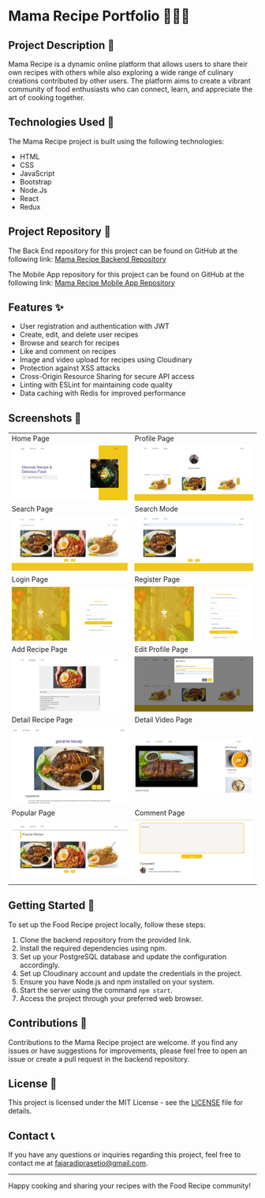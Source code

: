 # Mama Recipe Portfolio  🍔🍰🍕

## Project Description 📜

Mama Recipe is a dynamic online platform that allows users to share their own recipes with others while also exploring a wide range of culinary creations contributed by other users. The platform aims to create a vibrant community of food enthusiasts who can connect, learn, and appreciate the art of cooking together.

## Technologies Used 🚀

The Mama Recipe project is built using the following technologies:

- HTML
- CSS
- JavaScript
- Bootstrap
- Node.Js
- React
- Redux

## Project Repository 📂

The Back End repository for this project can be found on GitHub at the following link:
[Mama Recipe Backend Repository]()

The Mobile App repository for this project can be found on GitHub at the following link:
[Mama Recipe Mobile App Repository]()


## Features ✨

- User registration and authentication with JWT
- Create, edit, and delete user recipes
- Browse and search for recipes
- Like and comment on recipes
- Image and video upload for recipes using Cloudinary
- Protection against XSS attacks
- Cross-Origin Resource Sharing for secure API access
- Linting with ESLint for maintaining code quality
- Data caching with Redis for improved performance

## Screenshots 📸

<table>
   <tr>
      <td>Home Page</td>
      <td>Profile Page</td>
   </tr>
   <tr>
    <td><img width="350px" src="./screenshot/home.PNG" border="0" alt="" /></td>
    <td><img width="350px" src="./screenshot/profile.PNG" border="0" alt="" /></td>
  </tr>
    <tr>
     <td>Search Page</td>
     <td>Search Mode</td>  
   </tr>
   <tr>
    <td> <img width="350px" src="./screenshot/searchPage.PNG" border="0"  alt="" /></td>
    <td> <img width="350px" src="./screenshot/searchOn.PNG" border="0"  alt="" /></td>
  </tr>
    <tr>
      <td>Login Page</td>
      <td>Register Page</td>
   </tr>
   <tr>
    <td><img width="350px" src="./screenshot/login.PNG" border="0" alt="Login" /></td>
    <td> <img width="350px" src="./screenshot/register.PNG" border="0"  alt="Register" /></td>
  </tr>
    <tr>
      <td>Add Recipe Page</td>
      <td>Edit Profile Page</td>
   </tr>
   <tr>
    <td><img width="350px" src="./screenshot/addRecipe.PNG" border="0" alt="Profile Page" /></td>
    <td> <img width="350px" src="./screenshot/editProfile.PNG" border="0"  alt="Add Recipe Page" /></td>
  </tr>
<!--     <tr>
      <td>Liked Page</td>
      <td>Saved Page</td>
   </tr>
   <tr>
    <td><img width="350px" src="./screenshot/LikedRecipe.PNG" border="0" alt="" /></td>
    <td> <img width="350px" src="./screenshot/SavedRecipe.PNG" border="0"  alt="" /></td>
  </tr> -->
    <tr>
      <td>Detail Recipe Page</td>
      <td>Detail Video Page</td>
   </tr>
   <tr>
    <td><img width="350px" src="./screenshot/detailRecipe.PNG" border="0" alt="" /></td>
    <td> <img width="350px" src="./screenshot/detailVideo.PNG" border="0"  alt="" /></td>
  </tr>
    <tr>
      <td>Popular Page</td>
      <td>Comment Page</td>
   </tr>
   <tr>
    <td><img width="350px" src="./screenshot/popularRecipe.PNG" border="0" alt="" /></td>
    <td> <img width="350px" src="./screenshot/comment.PNG" border="0"  alt="" /></td>
  </tr>
</table>

## Getting Started 🚀

To set up the Food Recipe project locally, follow these steps:

1. Clone the backend repository from the provided link.
2. Install the required dependencies using npm.
3. Set up your PostgreSQL database and update the configuration accordingly.
4. Set up Cloudinary account and update the credentials in the project.
5. Ensure you have Node.js and npm installed on your system.
6. Start the server using the command `npm start`.
7. Access the project through your preferred web browser.

## Contributions 🤝

Contributions to the Mama Recipe project are welcome. If you find any issues or have suggestions for improvements, please feel free to open an issue or create a pull request in the backend repository.

## License 📝

This project is licensed under the MIT License - see the [LICENSE](LICENSE) file for details.

## Contact 📞

If you have any questions or inquiries regarding this project, feel free to contact me at [fajaradiprasetio@gmail.com](mailto:fajaradiprasetio@gmail.com).

---

Happy cooking and sharing your recipes with the Food Recipe community!
